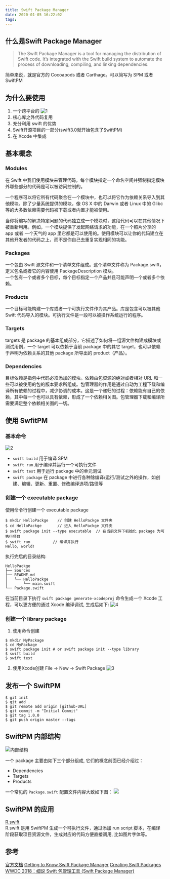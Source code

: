 ```yaml
---
title: Swift Package Manager
date: 2020-01-05 16:22:02
tags:
---
```

## 什么是Swift Package Manager
> The Swift Package Manager is a tool for managing the distribution of Swift code. It’s integrated with the Swift build system to automate the process of downloading, compiling, and linking dependencies.

简单来说，就是官方的 Cocoapods 或者 Carthage。可以简写为 SPM 或者 SwiftPM

## 为什么要使用

1. 一个跨平台的
![1](https://rxlf-1259783270.cos.ap-chengdu.myqcloud.com/blogImg/SwiftPM1.png)
2. 核心库之外代码复用
3. 充分利用 swift 的优势
4. Swift开源项目的一部分(swift3.0就开始包含了SwiftPM)
5. 在 Xcode 中集成

## 基本概念

### Modules
在 Swift 中我们使用模块来管理代码，每个模块指定一个命名空间并强制指定模块外哪些部分的代码是可以被访问控制的。

一个程序可以将它所有代码聚合在一个模块中，也可以将它作为依赖关系导入到其他模块。除了少量系统提供的模块，像 OS X 中的 Darwin 或者 Linux 中的 Glibc 等的大多数依赖需要代码被下载或者内置才能被使用。

当你将编写的解决特定问题的代码独立成一个模块时，这段代码可以在其他情况下被重新利用。例如，一个模块提供了发起网络请求的功能，在一个照片分享的 app 或者 一个天气的 app 里它都是可以使用的。使用模块可以让你的代码建立在其他开发者的代码之上，而不是你自己去重复实现相同的功能。

### Packages
一个包由 Swift 源文件和一个清单文件组成。这个清单文件称为 Package.swift，定义包名或者它的内容使用 PackageDescription 模块。  
一个包有一个或者多个目标，每个目标指定一个产品并且可能声明一个或者多个依赖。

### Products
一个目标可能构建一个库或者一个可执行文件作为其产品。库是包含可以被其他 Swift 代码导入的模块。可执行文件是一段可以被操作系统运行的程序。

### Targets
targets 是 package 的基本组成部分，它描述了如何将一组源文件构建成模块或测试用例，一个 target 可以依赖于当前 package 中的其它 target，也可以依赖于声明为依赖关系的其他 package 所导出的 product（产品）。

### Dependencies
目标依赖是指包中代码必须添加的模块。依赖由包资源的绝对或者相对 URL 和一些可以被使用的包的版本要求所组成。包管理器的作用是通过自动为工程下载和编译所有依赖的过程中，减少协调的成本。这是一个递归的过程：依赖能有自己的依赖，其中每一个也可以具有依赖，形成了一个依赖相关图。包管理器下载和编译所需要满足整个依赖相关图的一切。

## 使用 SwfitPM
### 基本命令
![2](https://rxlf-1259783270.cos.ap-chengdu.myqcloud.com/blogImg/SwfitPM2.png)

- `swift build` 用于编译 SPM
- `swift run` 用于编译并运行一个可执行文件
- `swift test` 用于运行 package 中的单元测试
- `swift package` 在 package 中进行各种除编译/运行/测试之外的操作，如创建、编辑、更新、重置、修改编译选项/路径等

### 创建一个  executable package
使用命令行创建一个 executable package
```
$ mkdir HelloPackge    // 创建 HelloPackge 文件夹
$ cd HelloPackge       // 进入 HelloPackge 文件夹
$ swift package init --type executable  // 在当前文件下初始化 package 为可执行项目
$ swift run          // 编译并执行
Hello, world!
```

执行完后的目录结构:  
```
HelloPackge
├── Sources
├── README.md
│   └── HelloPackge
│       └── main.swift
└── Package.swift
```
在当前目录下执行 `swift package generate-xcodeproj` 命令生成一个 Xcode 工程，可以更方便的通过 Xcode 编译调试, 生成后如下:
![4](https://rxlf-1259783270.cos.ap-chengdu.myqcloud.com/blogImg/SwiftPM4.png)

### 创建一个 library package
1. 使用命令创建
```
$ mkdir MyPackage
$ cd MyPackage
$ swift package init # or swift package init --type library
$ swift build
$ swift test
```
2. 使用Xcode创建
File -> New -> Swift Package
![3](https://rxlf-1259783270.cos.ap-chengdu.myqcloud.com/blogImg/SwiftPM3.png)

## 发布一个 SwiftPM
```
$ git init
$ git add .
$ git remote add origin [github-URL]
$ git commit -m "Initial Commit"
$ git tag 1.0.0
$ git push origin master --tags
```

## SwiftPM 内部结构
![内部结构](https://rxlf-1259783270.cos.ap-chengdu.myqcloud.com/blogImg/SwiftPM6.png)

一个 package 主要由如下三个部分组成, 它们的概念前面已经介绍过：
- Dependencies
- Targets
- Products

一个常见的 `Package.swift` 配置文件内容大致如下图：
![](https://rxlf-1259783270.cos.ap-chengdu.myqcloud.com/blogImg/SwiftPM5.png)

## SwiftPM 的应用
[R.swift](https://github.com/mac-cain13/R.swift)  
R.swift 是用 SwiftPM 生成一个可执行文件，通过添加 run script 脚本，在编译阶段获取项目资源文件，生成对应的代码方便直接调用, 比如图片字体等。


## 参考
[官方文档](https://swift.org/package-manager/)
[Getting to Know Swift Package Manager](https://developer.apple.com/videos/play/wwdc2018/411/)
[Creating Swift Packages](https://developer.apple.com/videos/play/wwdc2019/410)
[WWDC 2018：细说 Swift 包管理工具 (Swift Package Manager)](https://juejin.im/post/5b1f536a5188257d9b79dbcf)
